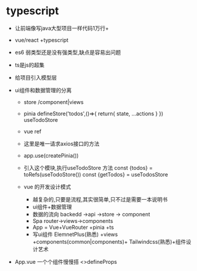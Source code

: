 # typescript
- 让前端像写java大型项目一样代码1万行+
- vue/react +typescript
- es6
   弱类型还是没有强类型,缺点是容易出问题
   
- ts是js的超集
- 给项目引入模型层
- ui组件和数据管理的分离
   - store /component|views
   - pinia defineStore('todos',()=>{
      return{
         state,
         ...actions
      }
   }) useTodoStore
   - vue ref
   - 这里是唯一请求axios接口的方法
   - app.use(createPinia())
   - 引入这个模块,执行useTodoStore 方法
   const {todos} = toRefs(useTodoStore())
   const {getTodos} = useTodosStore


   - vue 的开发设计模式
      - 越复杂的,只要是流程,其实很简单,只不过是需要一本说明书
      - ui组件+数据管理
      - 数据的流向
         backedd ->api ->store -> component
      - Spa
         router->views->components
      - App = Vue+VueRouter +pinia +ts
      - 写ui组件
         ElemnetPlus(熟悉) +views +components(common|components)+
         Tailwindcss(熟悉)+组件设计艺术
- App.vue 一个个组件慢慢搭
   <>defineProps